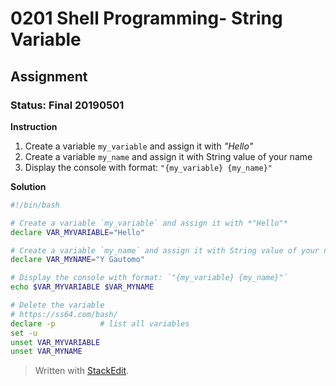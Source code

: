 # 0201 Shell Programming- String Variable
## Assignment
### Status: Final 20190501

**Instruction**

 1. Create a variable `my_variable` and assign it with *"Hello"*
 2. Create a variable `my_name` and assign it with String value of your name
 3. Display the console with format: `"{my_variable} {my_name}"`

**Solution**

```bash
#!/bin/bash

# Create a variable `my_variable` and assign it with *"Hello"*
declare VAR_MYVARIABLE="Hello"

# Create a variable `my_name` and assign it with String value of your name
declare VAR_MYNAME="Y Gautomo"

# Display the console with format: `"{my_variable} {my_name}"`
echo $VAR_MYVARIABLE $VAR_MYNAME

# Delete the variable
# https://ss64.com/bash/
declare -p          # list all variables
set -u
unset VAR_MYVARIABLE
unset VAR_MYNAME
```

> Written with [StackEdit](https://stackedit.io/).